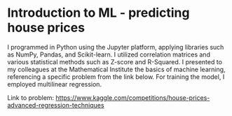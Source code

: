# Introduction to ML - predicting house prices

I programmed in Python using the Jupyter platform, applying libraries such as NumPy, Pandas, and Scikit-learn. I utilized correlation matrices and various statistical methods such as Z-score and R-Squared. I presented to my colleagues at the Mathematical Institute the basics of machine learning, referencing a specific problem from the link below. For training the model, I employed multilinear regression.

Link to problem:
https://www.kaggle.com/competitions/house-prices-advanced-regression-techniques
